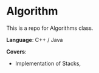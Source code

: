 # Algorithm

This is a repo for Algorithms class.

**Language**: C++ / Java

**Covers**:
  - Implementation of Stacks, 
